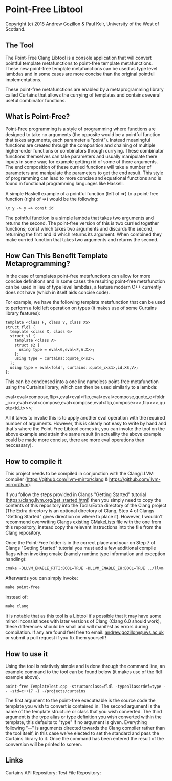 # Point-Free Libtool  

Copyright (c) 2018 Andrew Gozillon & Paul Keir, University of the West of Scotland.

## The Tool 

The Point-Free Clang Libtool is a console application that will convert pointful template metafunctions to point-free template metafunctions. These new point-free template metafunctions can be used as type level lambdas and in some cases are more concise than the original pointful implementations. 

These point-free metafunctions are enabled by a metaprogramming library called Curtains that allows the currying of templates and contains several useful combinator functions.   

## What is Point-Free?   

Point-Free programming is a style of programming where functions are designed to take no arguments (the opposite would be a pointful function that takes arguments, each parameter a "point"). Instead meaningful functions are created through the composition and chaining of multiple higher-order functions or combinators through currying. These combinator functions themselves can take parameters and usually manipulate there inputs in some way; for example getting rid of some of there arguments. The end composition of these curried functions will take a number of parameters and manipulate the parameters to get the end result. This style of programming can lead to more concise and equational functions and is found in functional programming languages like Haskell.  

A simple Haskell example of a pointful function (left of =>) to a point-free function (right of =>) would be the following:
```
\x y -> y => const id
```
The pointful function is a simple lambda that takes two arguments and returns the second. The point-free version of this is two curried together functions; const which takes two arguments and discards the second, returning the first and id which returns its argument. When combined they make curried function that takes two arguments and returns the second.  
     
## How Can This Benefit Template Metaprogramming?  

In the case of templates point-free metafunctions can allow for more concise definitions and in some cases the resulting point-free metafunction can be used in lieu of type level lambdas, a feature modern C++ currently does not have (which in itself aids concise code).

For example, we have the following template metafunction that can be used to perform a fold left operation on types (it makes use of some Curtains library features): 

```
template <class F, class V, class XS>
struct fldl {
  template <class X, class G>
  struct s1 {
    template <class A>
    struct s2 {
      using type = eval<G,eval<F,A,X>>;
    };
    using type = curtains::quote_c<s2>;
  };
  using type = eval<foldr, curtains::quote_c<s1>,id,XS,V>;
};
```

This can be condensed into a one line nameless point-free metafunction using the Curtains library, which can then be used similarly to a lambda:    

eval<eval<compose,flip>,eval<eval<flip,eval<eval<compose,quote_c<foldr_c>>,eval<eval<compose,eval<compose,eval<flip,compose>>>,flip>>>,quote<id_t>>>;

All it takes to invoke this is to apply another eval operation with the required number of arguments. However, this is clearly not easy to write by hand and that's where the Point-Free Libtool comes in, you can invoke the tool on the above example and attain the same result (in actuallity the above example could be made more concise, there are more eval operations than neccessary).   

## How to compile it 

This project needs to be compiled in conjunction with the Clang/LLVM compiler (https://github.com/llvm-mirror/clang & https://github.com/llvm-mirror/llvm).

If you follow the steps provided in Clangs "Getting Started" tutorial (https://clang.llvm.org/get_started.html) then you simply need to copy the contents of this repository into the Tools/Extra directory of the Clang project (The Extra directory is an optional directory of Clang, Step 4 of Clangs "Getting Started" gives direction on where to place it). However, I wouldn't recommend overwriting Clangs existing CMakeLists file with the one from this repository, instead copy the relevant instructions into the file from the Clang repository.  

Once the Point-Free folder is in the correct place and your on Step 7 of Clangs "Getting Started" tutorial you must add a few additional compile flags when invoking cmake (namely runtime type information and exception handling):
```
cmake -DLLVM_ENABLE_RTTI:BOOL=TRUE -DLLVM_ENABLE_EH:BOOL=TRUE ../llvm
```
Afterwards you can simply invoke: 
```
make point-free
```
instead of: 
```
make clang
```

It is notable that as this tool is a Libtool it's possible that it may have some minor inconsistinces with later versions of Clang (Clang 6.0 should work), these differences should be small and will manifest as errors during compilation. If any are found feel free to email: andrew.gozillon@uws.ac.uk or submit a pull request if you fix them yourself!

## How to use it 

Using the tool is relatively simple and is done through the command line, an example command to the tool can be found below (it makes use of the fldl example above).
```  
point-free TemplateTest.cpp -structorclass=fldl -typealiasordef=type -- -std=c++17 -I ~/projects/curtains
```
The first argument to the point-free executeable is the source code the template you wish to convert is contained in. The second argument is the name of the template structure or class that you wish converted. The third argument is the type alias or type definition you wish converted within the template, this defaults to "type" if no argument is given. Everything following "--" is arguments directed towards the Clang compiler rather than the tool itself, in this case we've elected to set the standard and pass the Curtains library to it. Once the command has been entered the result of the conversion will be printed to screen. 

## Links 

Curtains API Repository: 
Test File Repository:
 